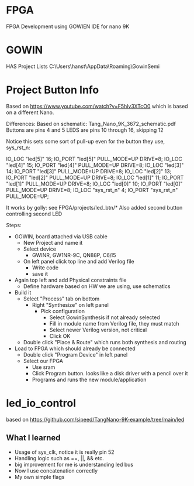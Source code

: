 # FPGA
FPGA Development using GOWIEN IDE for nano 9K

# GOWIN
HAS Project Lists C:\Users\hanst\AppData\Roaming\GowinSemi

# Project Button Info
Based on https://www.youtube.com/watch?v=F5hlv3XTcO0 which is based on a different Nano.

Differences:
Based on schematic: Tang_Nano_9K_3672_schematic.pdf
  Buttons are pins 4 and 5
  LEDS are pins 10 through 16, skipping 12

Notice this sets some sort of pull-up even for the button they use, sys_rst_n:

IO_LOC "led[5]" 16;
IO_PORT "led[5]" PULL_MODE=UP DRIVE=8;
IO_LOC "led[4]" 15;
IO_PORT "led[4]" PULL_MODE=UP DRIVE=8;
IO_LOC "led[3]" 14;
IO_PORT "led[3]" PULL_MODE=UP DRIVE=8;
IO_LOC "led[2]" 13;
IO_PORT "led[2]" PULL_MODE=UP DRIVE=8;
IO_LOC "led[1]" 11;
IO_PORT "led[1]" PULL_MODE=UP DRIVE=8;
IO_LOC "led[0]" 10;
IO_PORT "led[0]" PULL_MODE=UP DRIVE=8;
IO_LOC "sys_rst_n" 4;
IO_PORT "sys_rst_n" PULL_MODE=UP;

It works by golly: see FPGA/projects/led_btn/*
Also added second button controlling second LED

Steps:
- GOWIN, board attached via USB cable
  - New Project and name it
  - Select device
    - GWINR, GW1NR-9C, QN88P, C6/I5
  - On left panel click top line and add Verilog file
    - Write code
    - save it
 - Again top left and add Physical constraints file
   - Define hardware based on HW we are using, use schematics
 - Build it
   - Select "Process" tab on bottom
     - Right "Synthesize" on left panel
       - Pick configuration
         - Select GowinSynthesis if not already selected
         - Fill in module name from Verilog file, they must match
         - Select newer Verilog version, not critical
         - Click OK
    - Double click "Place & Route" which runs both synthesis and routing
  - Load to FPGA which should already be connected
    - Double click "Program Device" in left panel
    - Select our FPGA
      - Use sram
      - Click Program button. looks like a disk driver with a pencil over it
      - Programs and runs the new module/application

# led_io_control
  based on https://github.com/sipeed/TangNano-9K-example/tree/main/led

## What I learned
- Usage of sys_clk, notice it is really pin 52
- Handling logic such as ==, ||, && etc.
- big improvement for me is understanding led bus
- Now I use concatenation correctly
- My own simple flags